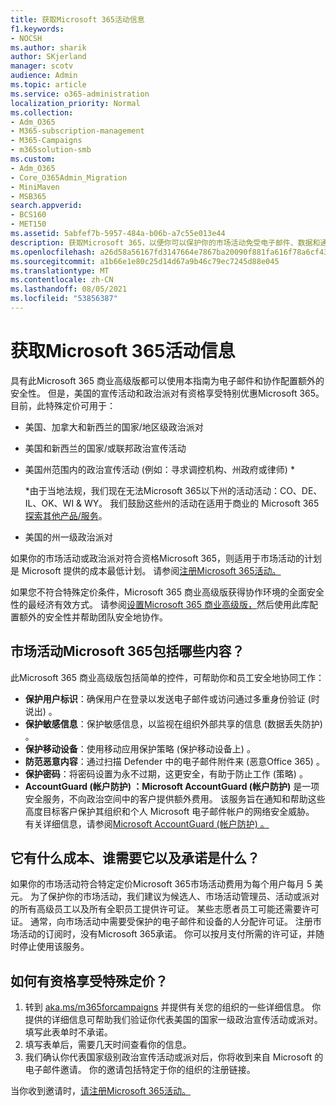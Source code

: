 ```yaml
---
title: 获取Microsoft 365活动信息
f1.keywords:
- NOCSH
ms.author: sharik
author: SKjerland
manager: scotv
audience: Admin
ms.topic: article
ms.service: o365-administration
localization_priority: Normal
ms.collection:
- Adm_O365
- M365-subscription-management
- M365-Campaigns
- m365solution-smb
ms.custom:
- Adm_O365
- Core_O365Admin_Migration
- MiniMaven
- MSB365
search.appverid:
- BCS160
- MET150
ms.assetid: 5abfef7b-5957-484a-b06b-a7c55e013e44
description: 获取Microsoft 365，以便你可以保护你的市场活动免受电子邮件、数据和通信的网络安全威胁。
ms.openlocfilehash: a26d58a56167fd3147664e7867ba20090f881fa616f78a6cf439a11407efb561
ms.sourcegitcommit: a1b66e1e80c25d14d67a9b46c79ec7245d88e045
ms.translationtype: MT
ms.contentlocale: zh-CN
ms.lasthandoff: 08/05/2021
ms.locfileid: "53856387"
---
```

# <a name="get-microsoft-365-for-campaigns"></a>获取Microsoft 365活动信息

具有此Microsoft 365 商业高级版都可以使用本指南为电子邮件和协作配置额外的安全性。 但是，美国的宣传活动和政治派对有资格享受特别优惠Microsoft 365。 目前，此特殊定价可用于：

- 美国、加拿大和新西兰的国家/地区级政治派对
- 美国和新西兰的国家/或联邦政治宣传活动
- 美国州范围内的政治宣传活动 (例如：寻求调控机构、州政府或律师) *

    *由于当地法规，我们现在无法Microsoft 365以下州的活动活动：CO、DE、IL、OK、WI & WY。 我们鼓励这些州的活动在适用于商业的 Microsoft 365[探索其他产品/服务](https://www.office.com/business)。

- 美国的州一级政治派对

如果你的市场活动或政治派对符合资格Microsoft 365，则适用于市场活动的计划是 Microsoft 提供的成本最低计划。 请参阅[注册Microsoft 365活动。](m365-campaigns-sign-up.md)  

如果您不符合特殊定价条件，Microsoft 365 商业高级版获得协作环境的全面安全性的最经济有效方式。 请参阅[设置Microsoft 365 商业高级版，](../business/set-up.md?toc=/microsoft-365/campaigns/toc.json&bc=/microsoft-365/campaigns/breadcrumb/toc.json)然后使用此库配置额外的安全性并帮助团队安全地协作。

## <a name="what-does-microsoft-365-for-campaigns-include"></a>市场活动Microsoft 365包括哪些内容？

此Microsoft 365 商业高级版包括简单的控件，可帮助你和员工安全地协同工作：

- **保护用户标识**：确保用户在登录以发送电子邮件或访问通过多重身份验证 (时说出) 。
- **保护敏感信息**：保护敏感信息，以监视在组织外部共享的信息 (数据丢失防护) 。
- **保护移动设备**：使用移动应用保护策略 (保护移动设备上) 。
- **防范恶意内容**：通过扫描 Defender 中的电子邮件附件来 (恶意Office 365) 。
- **保护密码**：将密码设置为永不过期，这更安全，有助于防止工作 (策略) 。
- **AccountGuard (帐户防护) ：Microsoft AccountGuard (帐户防护)** 是一项安全服务，不向政治空间中的客户提供额外费用。 该服务旨在通知和帮助这些高度目标客户保护其组织和个人 Microsoft 电子邮件帐户的网络安全威胁。 有关详细信息，请参阅[Microsoft AccountGuard (帐户防护) 。](https://www.microsoftaccountguard.com/)

## <a name="what-does-it-cost-who-needs-it-and-what-is-the-commitment"></a>它有什么成本、谁需要它以及承诺是什么？

如果你的市场活动符合特定定价Microsoft 365市场活动费用为每个用户每月 5 美元。
为了保护你的市场活动，我们建议为候选人、市场活动管理员、活动或派对的所有高级员工以及所有全职员工提供许可证。 某些志愿者员工可能还需要许可证。 通常，向市场活动中需要受保护的电子邮件和设备的人分配许可证。
注册市场活动的订阅时，没有Microsoft 365承诺。 你可以按月支付所需的许可证，并随时停止使用该服务。

## <a name="how-do-i-qualify-for-special-pricing"></a>如何有资格享受特殊定价？

1. 转到 [aka.ms/m365forcampaigns](https://aka.ms/m365forcampaigns/) 并提供有关您的组织的一些详细信息。 你提供的详细信息可帮助我们验证你代表美国的国家一级政治宣传活动或派对。 填写此表单时不承诺。
2. 填写表单后，需要几天时间查看你的信息。
3. 我们确认你代表国家级别政治宣传活动或派对后，你将收到来自 Microsoft 的电子邮件邀请。 你的邀请包括特定于你的组织的注册链接。

当你收到邀请时，[请注册Microsoft 365活动。](m365-campaigns-sign-up.md)
